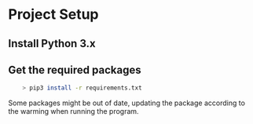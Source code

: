 # Project Setup

## Install Python 3.x

## Get the required packages
```bash
    > pip3 install -r requirements.txt
```
Some packages might be out of date, updating the package according to the warming when running the program.
